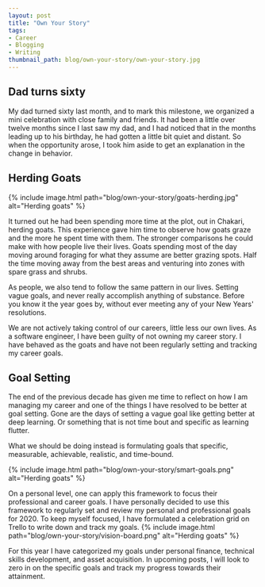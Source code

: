 ```yaml
---
layout: post
title: "Own Your Story"
tags:
- Career
- Blogging
- Writing
thumbnail_path: blog/own-your-story/own-your-story.jpg
---
```


## Dad turns sixty

My dad turned sixty last month, and to mark this milestone, we organized a mini celebration with close family and friends. It had been a little over twelve months since I last saw my dad, and I had noticed that in the months leading up to his birthday, he had gotten a little bit quiet and distant. So when the opportunity arose, I took him aside to get an explanation in the change in behavior.

## Herding Goats

{% include image.html
path="blog/own-your-story/goats-herding.jpg"
alt="Herding goats" %}

It turned out he had been spending more time at the plot, out in Chakari, herding goats. This experience gave him time to observe how goats graze and the more he spent time with them. The stronger comparisons he could make with how people live their lives. Goats spending most of the day moving around foraging for what they assume are better grazing spots. Half the time moving away from the best areas and venturing into zones with spare grass and shrubs.

As people, we also tend to follow the same pattern in our lives. Setting vague goals, and never really accomplish anything of substance. Before you know it the year goes by, without ever meeting any of your New Years' resolutions.

We are not actively taking control of our careers, little less our own lives. As a software engineer, I have been guilty of not owning my career story. I have behaved as the goats and have not been regularly setting and tracking my career goals.

## Goal Setting

The end of the previous decade has given me time to reflect on how I am managing my career and one of the things I have resolved to be better at goal setting. Gone are the days of setting a vague goal like getting better at deep learning. Or something that is not time bout and specific as learning flutter.

What we should be doing instead is formulating goals that specific, measurable, achievable, realistic, and time-bound.


{% include image.html
path="blog/own-your-story/smart-goals.png"
alt="Herding goats" %}

On a personal level, one can apply this framework to focus their professional and career goals. I have personally decided to use this framework to regularly set and review my personal and professional goals for 2020. To keep myself focused, I have formulated a celebration grid on Trello to write down and track my goals.
{% include image.html
path="blog/own-your-story/vision-board.png"
alt="Herding goats" %}

For this year I have categorized my goals under personal finance,
technical skills development, and asset acquisition. In upcoming posts, I will look to zero in on the specific goals and track my progress towards their attainment.
